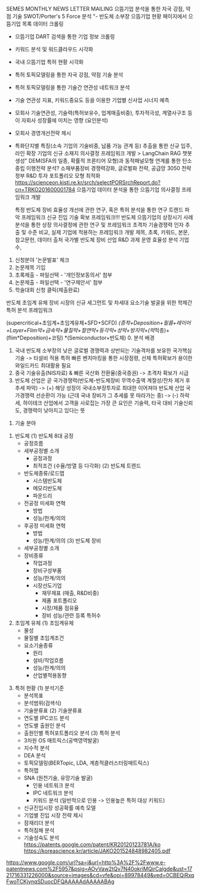 SEMES MONTHLY NEWS LETTER MAILING
으뜸기업 분석을 통한 자국 강점, 약점 기술 SWOT/Porter's 5 Force 분석	"- 반도체 소부장 으뜸기업 현황 페이지에서 으뜸기업 목록 데이터 크롤링
- 으뜸기업 DART 검색을 통한 기업 정보 크롤링
- 키워드 분석 및 워드클라우드 시각화
- 국내 으뜸기업 특허 현황 시각화
- 특허 토픽모델링을 통한 자국 강점, 약점 기술 분석
- 특허 토픽모델링을 통한 기술간 연관성 네트워크 분석
- 기술 연관성 지표, 키워드중요도 등을 이용한 기업별 신사업 시너지 예측
- 모회사 기술연관성, 기술력(특허보유수, 업계매출비중), 투자적극성, 계열사구조 등이 자회사 성장률에 미치는 영향 (요인분석)
- 모회사 경영개선전략 제시
- 특화단지별 특징(소속 기업의 기술비중, 납품 가능 관계 등) 추출을 통한 신규 입주, 라인 확장 기업의 신규 소재지 의사결정 프레임워크 개발 > LangChain RAG 챗봇 생성"
	DEM(SFA의 일종, 확률적 프론티어 모형)과 동적패널모형 연계를 통한 탄소중립 이행전략 분석?
소재부품장비 경쟁력강화, 글로벌화 전략, 공급망 3050 전략	정부 R&D 투자 포트폴리오 모형 최적화
	https://scienceon.kisti.re.kr/srch/selectPORSrchReport.do?cn=TRKO201600001784
	으뜸기업 데이터 분석을 통한 으뜸기업 의사결정 프레임워크 개발
	
	특정 반도체 장비 효율성 개선에 관한 연구, 혹은 특허 분석을 통한 연구 트렌드 파악 프레임워크
신규 진입 기술 확보 프레임워크!!!	반도체 으뜸기업의 상장시기 사례 분석을 통한 상장 의사결정에 관한 연구 및 프레임워크
	초격차 기술경쟁력 인자 추출 및 수준 비교, 실제 기업에 적용하는 프레임워크 개발
제목, 초록, 키워드, 본문, 참고문헌, 데이터 출처	국가별 반도체 장비 산업 R&D 과제 운영 효율성 분석 기업수,
	
1. 신청분야 '논문발표' 체크	
2. 논문제목 기입	
3. 초록제출 - 파일선택 - '개인정보동의서' 첨부	
4. 논문제출 - 파일선택 - '연구제안서' 첨부	
5. 학술대회 신청 클릭(제출완료)

반도체 초임계 유체 장비 시장의 신규 세그먼트 및 차세대 요소기술 발굴을 위한 학제간 특허 분석 프레임워크


(supercritical+초임계+초임계유체+SFD+SCFD)
*(증착+Deposition+필름+레이어+Layer+Flim막+금속막+물질막+절연막+등각막+성막+방지막+(막*적층)+(flim*Deposition)+코팅)
*(Semiconductor+반도체)
0. 분석 배경
  1) 국내 반도체 소부장의 낮은 글로벌 경쟁력과 상반되는 기술격차를 보유한 국가핵심기술
     -> 타설비 적용 특허 빠른 벤치마킹을 통한 시장점령, 선제 특허확보가 용이한 와일드카드 최대활용 필요
  2) 중국 기술유출(NIS자료) & 빠른 국산화 전환율(중국증권) -> 초격차 확보가 시급
  3) 반도체 산업은 곧 국가경쟁력(반도체-반도체장비 무역수출액 계절성/잔차 제거 후 추세 파악) 
-> (+) 해당 성장이 국내소부장투자로 최대한 이어져야 반도체 산업 국가경쟁력 선순환이 가능 (근데 국내 장비가 그 추세를 못 따라가는 중)
-> (-) 하락세, 하이테크 산업에서 고객을 사로잡는 가장 큰 요인은 기술력, 타국 대비 기술신뢰도, 경쟁력이 낮아지고 있다는 뜻
1. 기술 분야
 1) 반도체
  (1) 반도체 8대 공정
    - 공정흐름
    - 세부공정별 소개
      - 공정과정
      - 최적조건 (수율/방열 등 다각화)
   (2) 반도체 트렌드
     - 반도체종류/로드맵
       - 시스템반도체
       - 메모리반도체
       - 파운드리
     - 전공정 미세화 연혁
        - 방법
        - 성능/한계/의의
     - 후공정 미세화 연혁
        - 방법
        - 성능/한계/의의
 (3) 반도체 장비
     - 세부공정별 소개
      - 장비종류
        - 작업과정
        - 장비구성부품
        - 성능/한계/의의
        - 시장선도기업
          - 재무제표 (매출, R&D비중)
          - 제품 포트폴리오
          - 시장/제품 점유율
          - 장비 성능/관련 등록 특허수
 2) 초임계 유체
  (1) 초임계유체
    - 물성
    - 물질별 초임계조건
    - 요소기술종류
      - 원리
      - 설비/작업흐름
      - 성능/한계/의의
      - 산업별적용동향
3. 특허 현황
  (1) 분석기준
    - 분석목표
    - 분석범위(검색식)
    - 기술분류표
  (2) 기술분류표
   - 연도별 IPC코드 분석
   - 연도별 출원인 분석
   - 출원인별 특허포트폴리오 분석
  (3) 특허 분석
   - 3차원 OS 매트릭스(공백영역발굴)
   - 지수적 분석
   - DEA 분석
   - 토픽모델링(BERTopic, LDA, 계층적클러스터링매트릭스)
   - 특허맵
   - SNA (원천기술, 유망기술 발굴)
     - 인용 네트워크 분석
     - IPC 네트워크 분석
     - 키워드 분석
     (일반적으로 인용 -> 인용높은 특허 대상 키워드)
   - 신규진입시장 성공확률 예측 모델
   - 기업별 진입 시장 전략 제시
   - 잠재리더 분석
   - 특허침해 분석
   - 기술성숙도 분석
https://patents.google.com/patent/KR20120123781A/ko
https://koreascience.kr/article/JAKO201524848982405.pdf

https://www.google.com/url?sa=i&url=http%3A%2F%2Fwww.e-patentnews.com%2F5957&psig=AOvVaw2tQv7N40okriMQirCalgde&ust=1721716331226000&source=images&cd=vfe&opi=89978449&ved=0CBEQjRxqFwoTCKjynqSDuocDFQAAAAAdAAAAABAg



